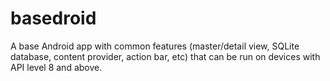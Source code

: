 basedroid
=========

A base Android app with common features (master/detail view, SQLite database, content provider, action bar, etc) that can be run on devices with API level 8 and above.
